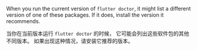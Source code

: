 When you run the current version of `flutter doctor`,
it might list a different version of one of these packages.
If it does, install the version it recommends.

当你在当前版本运行 `flutter doctor` 的时候，
它可能会列出这些软件包的其他不同版本。
如果出现这种情况，请安装它推荐的版本。
